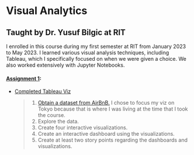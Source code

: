 # Visual Analytics

## Taught by Dr. Yusuf Bilgic at RIT

I enrolled in this course during my first semester at RIT from January 2023 to May 2023. I learned various visual analysis techniques, including Tableau, which I specifically focused on when we were given a choice. We also worked extensively with Jupyter Notebooks.

#### [Assignment 1](Assignment1):  

- [Completed Tableau Viz](https://public.tableau.com/views/Grace_Tokyo/AirbnbinTokyoJapan?:language=en-US&:display_count=n&:origin=viz_share_link) 
  > 1. [Obtain a dataset from AirBnB.](http://insideairbnb.com/get-the-data/)
  > I chose to focus my viz on Tokyo because that is where I was living at the time that I took the course.
  > 2. Explore the data.
  > 3. Create four interactive visualizations.
  > 4. Create an interactive dashboard using the visualizations.
  > 5. Create at least two story points regarding the dashboards and visualizations.
